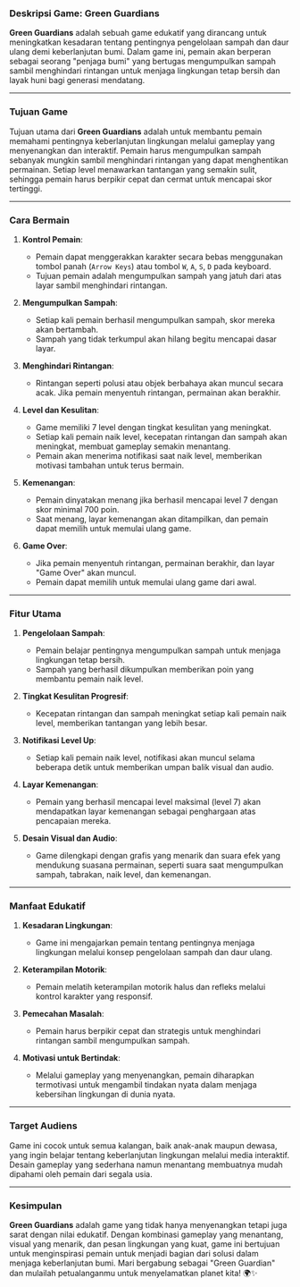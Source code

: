 ### Deskripsi Game: **Green Guardians**

**Green Guardians** adalah sebuah game edukatif yang dirancang untuk meningkatkan kesadaran tentang pentingnya pengelolaan sampah dan daur ulang demi keberlanjutan bumi. Dalam game ini, pemain akan berperan sebagai seorang "penjaga bumi" yang bertugas mengumpulkan sampah sambil menghindari rintangan untuk menjaga lingkungan tetap bersih dan layak huni bagi generasi mendatang.

---

### **Tujuan Game**
Tujuan utama dari **Green Guardians** adalah untuk membantu pemain memahami pentingnya keberlanjutan lingkungan melalui gameplay yang menyenangkan dan interaktif. Pemain harus mengumpulkan sampah sebanyak mungkin sambil menghindari rintangan yang dapat menghentikan permainan. Setiap level menawarkan tantangan yang semakin sulit, sehingga pemain harus berpikir cepat dan cermat untuk mencapai skor tertinggi.

---

### **Cara Bermain**
1. **Kontrol Pemain**:
   - Pemain dapat menggerakkan karakter secara bebas menggunakan tombol panah (`Arrow Keys`) atau tombol `W`, `A`, `S`, `D` pada keyboard.
   - Tujuan pemain adalah mengumpulkan sampah yang jatuh dari atas layar sambil menghindari rintangan.

2. **Mengumpulkan Sampah**:
   - Setiap kali pemain berhasil mengumpulkan sampah, skor mereka akan bertambah.
   - Sampah yang tidak terkumpul akan hilang begitu mencapai dasar layar.

3. **Menghindari Rintangan**:
   - Rintangan seperti polusi atau objek berbahaya akan muncul secara acak. Jika pemain menyentuh rintangan, permainan akan berakhir.

4. **Level dan Kesulitan**:
   - Game memiliki 7 level dengan tingkat kesulitan yang meningkat.
   - Setiap kali pemain naik level, kecepatan rintangan dan sampah akan meningkat, membuat gameplay semakin menantang.
   - Pemain akan menerima notifikasi saat naik level, memberikan motivasi tambahan untuk terus bermain.

5. **Kemenangan**:
   - Pemain dinyatakan menang jika berhasil mencapai level 7 dengan skor minimal 700 poin.
   - Saat menang, layar kemenangan akan ditampilkan, dan pemain dapat memilih untuk memulai ulang game.

6. **Game Over**:
   - Jika pemain menyentuh rintangan, permainan berakhir, dan layar "Game Over" akan muncul.
   - Pemain dapat memilih untuk memulai ulang game dari awal.

---

### **Fitur Utama**
1. **Pengelolaan Sampah**:
   - Pemain belajar pentingnya mengumpulkan sampah untuk menjaga lingkungan tetap bersih.
   - Sampah yang berhasil dikumpulkan memberikan poin yang membantu pemain naik level.

2. **Tingkat Kesulitan Progresif**:
   - Kecepatan rintangan dan sampah meningkat setiap kali pemain naik level, memberikan tantangan yang lebih besar.

3. **Notifikasi Level Up**:
   - Setiap kali pemain naik level, notifikasi akan muncul selama beberapa detik untuk memberikan umpan balik visual dan audio.

4. **Layar Kemenangan**:
   - Pemain yang berhasil mencapai level maksimal (level 7) akan mendapatkan layar kemenangan sebagai penghargaan atas pencapaian mereka.

5. **Desain Visual dan Audio**:
   - Game dilengkapi dengan grafis yang menarik dan suara efek yang mendukung suasana permainan, seperti suara saat mengumpulkan sampah, tabrakan, naik level, dan kemenangan.

---

### **Manfaat Edukatif**
1. **Kesadaran Lingkungan**:
   - Game ini mengajarkan pemain tentang pentingnya menjaga lingkungan melalui konsep pengelolaan sampah dan daur ulang.

2. **Keterampilan Motorik**:
   - Pemain melatih keterampilan motorik halus dan refleks melalui kontrol karakter yang responsif.

3. **Pemecahan Masalah**:
   - Pemain harus berpikir cepat dan strategis untuk menghindari rintangan sambil mengumpulkan sampah.

4. **Motivasi untuk Bertindak**:
   - Melalui gameplay yang menyenangkan, pemain diharapkan termotivasi untuk mengambil tindakan nyata dalam menjaga kebersihan lingkungan di dunia nyata.

---

### **Target Audiens**
Game ini cocok untuk semua kalangan, baik anak-anak maupun dewasa, yang ingin belajar tentang keberlanjutan lingkungan melalui media interaktif. Desain gameplay yang sederhana namun menantang membuatnya mudah dipahami oleh pemain dari segala usia.

---

### **Kesimpulan**
**Green Guardians** adalah game yang tidak hanya menyenangkan tetapi juga sarat dengan nilai edukatif. Dengan kombinasi gameplay yang menantang, visual yang menarik, dan pesan lingkungan yang kuat, game ini bertujuan untuk menginspirasi pemain untuk menjadi bagian dari solusi dalam menjaga keberlanjutan bumi. Mari bergabung sebagai "Green Guardian" dan mulailah petualanganmu untuk menyelamatkan planet kita! 🌍✨